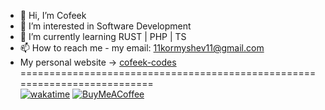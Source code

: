 - 👋 Hi, I’m Cofeek
- 👀 I’m interested in Software Development
- 🌱 I’m currently learning    RUST | PHP | TS 
- 📫 How to reach me - my email: 11kormyshev11@gmail.com
- My personal website ->  [cofeek-codes](https://profile-advanced.vercel.app/) \
==========================================================================\
[![wakatime](https://wakatime.com/badge/user/ecf8c1c7-20f8-4ccf-b81e-eaddf3db3206.svg)](https://wakatime.com/@ecf8c1c7-20f8-4ccf-b81e-eaddf3db3206)
[![BuyMeACoffee](https://raw.githubusercontent.com/pachadotdev/buymeacoffee-badges/main/bmc-yellow.svg)](https://www.buymeacoffee.com/cofeekcodes)


